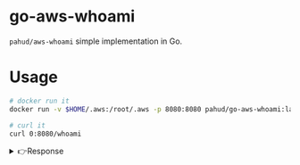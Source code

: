 # go-aws-whoami

`pahud/aws-whoami` simple implementation in Go.

# Usage

```sh
# docker run it
docker run -v $HOME/.aws:/root/.aws -p 8080:8080 pahud/go-aws-whoami:latest

# curl it
curl 0:8080/whoami
```

<details>
<summary> 👉Response </summary>
{
  "Account": "112233445566",
  "Arn": "arn:aws:iam::112233445566:user/pahud",
  "UserId": "AIDAJVHX3XBRH4E4UGWWK"
}
</details>